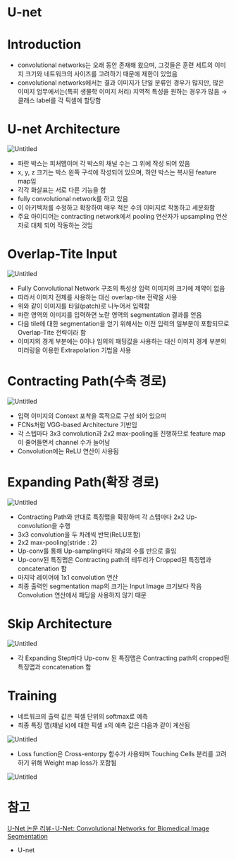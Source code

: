 # U-net

# Introduction

- convolutional networks는 오래 동안 존재해 왔으며, 그것들은 훈련 세트의 이미지 크기와 네트워크의 사이즈를 고려하기 때문에 제한이 있었음
- convolutional networks에서는 결과 이미지가 단일 분류인 경우가 많지만, 많은 이미지 업무에서는(특히 생물학 이미지 처리) 지역적 특성을 원하는 경우가 많음 → 클래스 label를 각 픽셀에 할당함

# U-net Architecture

![Untitled](U-net%20b6a470a1660d49dc866e0c1c82209dc1/Untitled.png)

- 파란 박스는 피처맵이며 각 박스의 채널 수는 그 위에 작성 되어 있음
- x, y, z 크기는 박스 왼쪽 구석에 작성되어 있으며, 하얀 박스는 복사된 feature map임
- 각각 화살표는 서로 다른 기능을 함
- fully convolutional network를 하고 있음
- 이 아키텍처를 수정하고 확장하여 매우 적은 수의 이미지로 작동하고 세분화함
- 주요 아이디어는 contracting network에서 pooling 연산자가 upsampling 연산자로 대체 되어 작동하는 것임

# Overlap-Tite Input

![Untitled](U-net%20b6a470a1660d49dc866e0c1c82209dc1/Untitled%201.png)

- Fully Convolutional Network 구조의 특성상 입력 이미지의 크기에 제약이 없음
- 따라서 이미지 전체를 사용하는 대신 overlap-tite 전략을 사용
- 위와 같이 이미지를 타일(patch)로 나누어서 입력함
- 파란 영역의 이미지를 입력하면 노란 영역의 segmentation 결과를 얻음
- 다음 tile에 대한 segmentation을 얻기 위해서는 이전 입력의 일부분이 포함되므로 Overlap-Tite 전략이라 함
- 이미지의 경계 부분에는 0이나 임의의 패딩값을 사용하는 대신 이미지 경계 부분의 미러링을 이용한 Extrapolation 기법을 사용

# Contracting Path(수축 경로)

![Untitled](U-net%20b6a470a1660d49dc866e0c1c82209dc1/Untitled%202.png)

- 입력 이미지의 Context 포착을 목적으로 구성 되어 있으며
- FCNs처럼 VGG-based Architecture 기반임
- 각 스텝마다 3x3 convolution과 2x2 max-pooling을 진행하므로 feature map이 줄어들면서 channel 수가 늘어남
- Convolution에는 ReLU 연산이 사용됨

# Expanding Path(확장 경로)

![Untitled](U-net%20b6a470a1660d49dc866e0c1c82209dc1/Untitled%203.png)

- Contracting Path와 반대로 특징맵을 확장하며 각 스텝마다 2x2 Up-convolution을 수행
- 3x3 convolution을 두 차례씩 반복(ReLU포함)
- 2x2 max-pooling(stride : 2)
- Up-conv를 통해 Up-sampling마다 채널의 수를 반으로 줄임
- Up-conv된 특징맵은 Contracting path의 테두리가 Cropped된 특징맵과 concatenation 함
- 마지막 레이어에 1x1 convolution 연산
- 최종 출력인 segmentation map의 크기는 Input Image 크기보다 작음  Convolution 연산에서 패딩을 사용하지 않기 때문

# Skip Architecture

![Untitled](U-net%20b6a470a1660d49dc866e0c1c82209dc1/Untitled%204.png)

- 각 Expanding Step마다 Up-conv 된 특징맵은 Contracting path의 cropped된 특징맵과 concatenation 함

# Training

- 네트워크의 출력 값은 픽셀 단위의 softmax로 예측
- 최종 특징 맵(채널 k)에 대한 픽셀 x의 예측 값은 다음과 같이 계산됨

![Untitled](U-net%20b6a470a1660d49dc866e0c1c82209dc1/Untitled%205.png)

- Loss function은 Cross-entorpy 함수가 사용되며 Touching Cells 분리를 고려하기 위해 Weight map loss가 포함됨

![Untitled](U-net%20b6a470a1660d49dc866e0c1c82209dc1/Untitled%206.png)

# 참고

[U-Net 논문 리뷰 - U-Net: Convolutional Networks for Biomedical Image Segmentation](https://medium.com/@msmapark2/u-net-%EB%85%BC%EB%AC%B8-%EB%A6%AC%EB%B7%B0-u-net-convolutional-networks-for-biomedical-image-segmentation-456d6901b28a)

- U-net

[](https://arxiv.org/pdf/1505.04597.pdf)